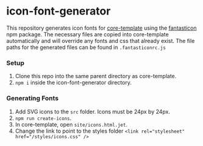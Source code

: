 # icon-font-generator
This repository generates icon fonts for [core-template](https://github.com/shift72/core-template) using the [fantasticon](https://www.npmjs.com/package/fantasticon) npm package. The necessary files are copied into core-template automatically and will override any fonts and css that already exist. The file paths for the generated files can be found in `.fantasticonrc.js`

### Setup
1. Clone this repo into the same parent directory as core-template.
2. `npm i` inside the icon-font-generator directory.
### Generating Fonts
1. Add SVG icons to the `src` folder. Icons must be 24px by 24px.
2. `npm run create-icons`.
3. In core-template, open `site/icons.html.jet`.
4. Change the link to point to the styles folder `<link rel="stylesheet" href="/styles/icons.css" />`
